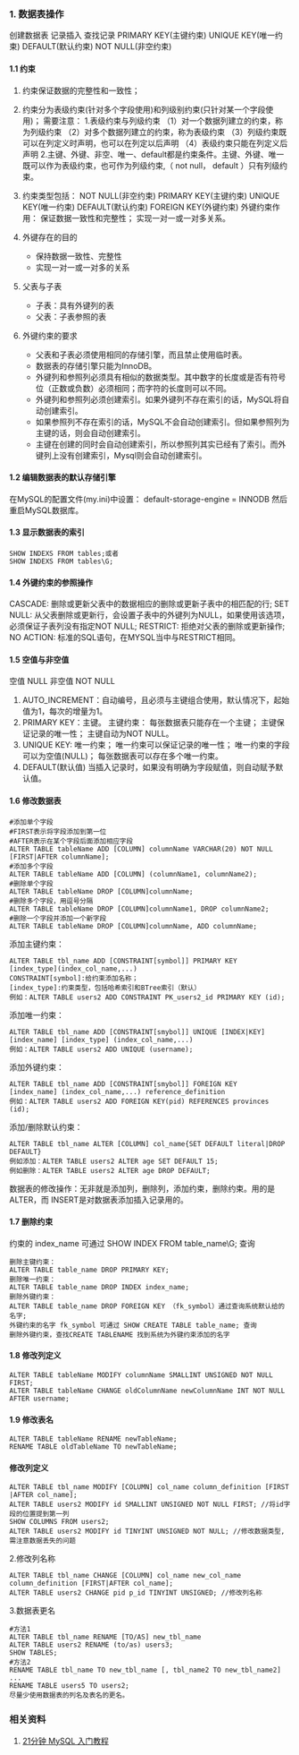 ### 1. 数据表操作
创建数据表
记录插入
查找记录
PRIMARY KEY(主键约束)
UNIQUE KEY(唯一约束)
DEFAULT(默认约束)
NOT NULL(非空约束)

#### 1.1 约束

1. 约束保证数据的完整性和一致性；
2. 约束分为表级约束(针对多个字段使用)和列级别约束(只针对某一个字段使用)；
需要注意：
1.表级约束与列级约束
（1）对一个数据列建立的约束，称为列级约束
（2）对多个数据列建立的约束，称为表级约束
（3）列级约束既可以在列定义时声明，也可以在列定以后声明
（4）表级约束只能在列定义后声明
2.主键、外键、非空、唯一、default都是约束条件。主键、外键、唯一既可以作为表级约束，也可作为列级约束,（ not null， default ）只有列级约束。

3. 约束类型包括：
NOT NULL(非空约束)
PRIMARY KEY(主键约束)
UNIQUE KEY(唯一约束)
DEFAULT(默认约束)
FOREIGN KEY(外键约束)
外键约束作用：
保证数据一致性和完整性；
实现一对一或一对多关系。
1. 外键存在的目的
    - 保持数据一致性、完整性
    - 实现一对一或一对多的关系
2. 父表与子表
    - 子表：具有外键列的表
    - 父表：子表参照的表
3. 外键约束的要求
    - 父表和子表必须使用相同的存储引擎，而且禁止使用临时表。
    - 数据表的存储引擎只能为InnoDB。
    - 外键列和参照列必须具有相似的数据类型。其中数字的长度或是否有符号位（正数或负数）必须相同；而字符的长度则可以不同。
    - 外键列和参照列必须创建索引。如果外键列不存在索引的话，MySQL将自动创建索引。
    - 如果参照列不存在索引的话，MySQL不会自动创建索引。但如果参照列为主键的话，则会自动创建索引。
    - 主键在创建的同时会自动创建索引，所以参照列其实已经有了索引。而外键列上没有创建索引，Mysql则会自动创建索引。

#### 1.2 编辑数据表的默认存储引擎

在MySQL的配置文件(my.ini)中设置：
default-storage-engine = INNODB
然后重启MySQL数据库。

#### 1.3 显示数据表的索引

```
SHOW INDEXS FROM tables;或者
SHOW INDEXS FROM tables\G;
```
#### 1.4 外键约束的参照操作 
CASCADE: 删除或更新父表中的数据相应的删除或更新子表中的相匹配的行;
SET NULL: 从父表删除或更新行，会设置子表中的外键列为NULL，如果使用该选项，必须保证子表列没有指定NOT NULL;
RESTRICT: 拒绝对父表的删除或更新操作;
NO ACTION: 标准的SQL语句，在MYSQL当中与RESTRICT相同。


#### 1.5 空值与非空值
空值 NULL
非空值 NOT NULL

1. AUTO_INCREMENT：自动编号，且必须与主键组合使用，默认情况下，起始值为1，每次的增量为1。
2. PRIMARY KEY：主键。
主键约束：
每张数据表只能存在一个主键；
主键保证记录的唯一性；
主键自动为NOT NULL。
3. UNIQUE KEY:
唯一约束；
唯一约束可以保证记录的唯一性；
唯一约束的字段可以为空值(NULL)；
每张数据表可以存在多个唯一约束。
1. DEFAULT(默认值)
当插入记录时，如果没有明确为字段赋值，则自动赋予默认值。

#### 1.6 修改数据表

```
#添加单个字段
#FIRST表示将字段添加到第一位
#AFTER表示在某个字段后面添加相应字段
ALTER TABLE tableName ADD [COLUMN] columnName VARCHAR(20) NOT NULL [FIRST|AFTER columnName];
#添加多个字段
ALTER TABLE tableName ADD [COLUMN] (columnName1, columnName2);
#删除单个字段
ALTER TABLE tableName DROP [COLUMN]columnName;
#删除多个字段，用逗号分隔
ALTER TABLE tableName DROP [COLUMN]columnName1, DROP columnName2;
#删除一个字段并添加一个新字段
ALTER TABLE tableName DROP [COLUMN]columnName, ADD columnName;
```

添加主键约束：

```
ALTER TABLE tbl_name ADD [CONSTRAINT[symbol]] PRIMARY KEY 
[index_type](index_col_name,...)
CONSTRAINT[symbol]:给约束添加名称；
[index_type]:约束类型，包括哈希索引和BTree索引（默认）
例如：ALTER TABLE users2 ADD CONSTRAINT PK_users2_id PRIMARY KEY (id);
```
添加唯一约束：

```
ALTER TABLE tbl_name ADD [CONSTRAINT[smybol]] UNIQUE [INDEX|KEY]
[index_name] [index_type] (index_col_name,...)
例如：ALTER TABLE users2 ADD UNIQUE (username);
```

添加外键约束：

```
ALTER TABLE tbl_name ADD [CONSTRAINT[smybol]] FOREIGN KEY 
[index_name] (index_col_name,...) reference_definition
例如：ALTER TABLE users2 ADD FOREIGN KEY(pid) REFERENCES provinces (id);
```
添加/删除默认约束：

```
ALTER TABLE tbl_name ALTER [COLUMN] col_name{SET DEFAULT literal|DROP DEFAULT}
例如添加：ALTER TABLE users2 ALTER age SET DEFAULT 15;
例如删除：ALTER TABLE users2 ALTER age DROP DEFAULT;
```

数据表的修改操作：无非就是添加列，删除列，添加约束，删除约束。用的是ALTER，而
INSERT是对数据表添加插入记录用的。

#### 1.7 删除约束
约束的 index_name 可通过 SHOW INDEX FROM table_name\G; 查询

```
删除主键约束：
ALTER TABLE table_name DROP PRIMARY KEY;
删除唯一约束：
ALTER TABLE table_name DROP INDEX index_name;
删除外键约束：
ALTER TABLE table_name DROP FOREIGN KEY （fk_symbol）通过查询系统默认给的名字;
外键约束的名字 fk_symbol 可通过 SHOW CREATE TABLE table_name; 查询
删除外键约束，查找CREATE TABLENAME 找到系统为外键约束添加的名字
```
#### 1.8 修改列定义

```
ALTER TABLE tableName MODIFY columnName SMALLINT UNSIGNED NOT NULL FIRST;
ALTER TABLE tableName CHANGE oldColumnName newColumnName INT NOT NULL AFTER username;
```
#### 1.9 修改表名

```
ALTER TABLE tableName RENAME newTableName;
RENAME TABLE oldTableName TO newTableName;
```

#### 修改列定义

```
ALTER TABLE tbl_name MODIFY [COLUMN] col_name column_definition [FIRST |AFTER col_name];
ALTER TABLE users2 MODIFY id SMALLINT UNSIGNED NOT NULL FIRST; //将id字段的位置提到第一列
SHOW COLUMNS FROM users2;
ALTER TABLE users2 MODIFY id TINYINT UNSIGNED NOT NULL; //修改数据类型,需注意数据丢失的问题
```
2.修改列名称

```
ALTER TABLE tbl_name CHANGE [COLUMN] col_name new_col_name column_definition [FIRST|AFTER col_name];
ALTER TABLE users2 CHANGE pid p_id TINYINT UNSIGNED; //修改列名称
```
3.数据表更名

```
#方法1
ALTER TABLE tbl_name RENAME [TO/AS] new_tbl_name
ALTER TABLE users2 RENAME (to/as) users3;
SHOW TABLES;
#方法2
RENAME TABLE tbl_name TO new_tbl_name [, tbl_name2 TO new_tbl_name2] ...
RENAME TABLE users5 TO users2;
尽量少使用数据表的列名及表名的更名。
```
### 相关资料
1. [21分钟 MySQL 入门教程](https://www.cnblogs.com/mr-wid/archive/2013/05/09/3068229.html#c1)